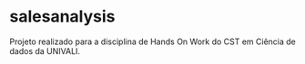 # salesanalysis
Projeto realizado para a disciplina de Hands On Work do CST em Ciência de dados da UNIVALI.
